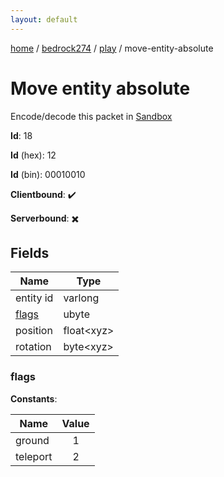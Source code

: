 ```yaml
---
layout: default
---
```


[home](/)  /  [bedrock274](/protocol/bedrock274)  /  [play](/protocol/bedrock274/play)  /  move-entity-absolute

# Move entity absolute

Encode/decode this packet in [Sandbox](../../../sandbox/bedrock274#Play.MoveEntityAbsolute)

**Id**: 18

**Id** (hex): 12

**Id** (bin): 00010010

**Clientbound**: ✔️

**Serverbound**: ✖️

## Fields

Name | Type
---|---
entity id | varlong
[flags](#flags) | ubyte
position | float&lt;xyz&gt;
rotation | byte&lt;xyz&gt;

### flags

**Constants**:

Name | Value
---|:---:
ground | 1
teleport | 2
